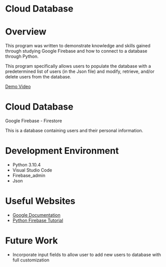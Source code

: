 # Cloud Database
# Overview
This program was written to demonstrate knowledge and skills gained through studying Google Firebase and how to connect to a database through Python.

This program specifically allows users to populate the database with a predetermined list of users (in the Json file) and modify, retrieve, and/or delete users from the database.

[Demo Video](https://youtu.be/-xPafTvR-bM)

# Cloud Database
Google Firebase - Firestore

This is a database containing users and their personal information.

# Development Environment
* Python 3.10.4
* Visual Studio Code
* Firebase_admin
* Json

# Useful Websites
* [Google Documentation](https://firebase.google.com/docs/firestore)
* [Python Firebase Tutorial](https://www.youtube.com/watch?v=b4W3YQdViTI&t=634s&ab_channel=MichaelCouch)

# Future Work
* Incorporate input fields to allow user to add new users to database with full customization